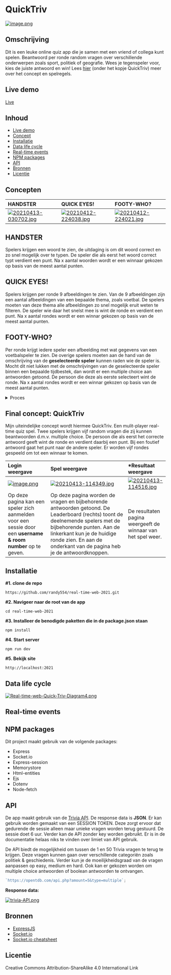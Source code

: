 # QuickTriv

[![image.png](https://i.postimg.cc/cLPR4c07/image.png)](https://postimg.cc/pmYhsz9y)

## Omschrijving

Dit is een leuke online quiz app die je samen met een vriend of collega kunt spelen. Beantwoord per ronde random vragen over verschillende onderwerpen zoals sport, politiek of geografie. Wees je tegenspeler voor, kies de juiste antwoord en win! Lees [hier](#final) (onder het kopje QuickTriv) meer over het concept en spelregels.

## Live demo

[Live](https://quicktriv.herokuapp.com/)

## Inhoud

- [Live demo](#live-demo)
- [Concept](#concept)
- [Installatie](#installatie)
- [Data life cycle](#data-life-cycle)
- [Real-time events](#real-time-events)
- [NPM packages](#npm-packages)
- [API](#API)
- [Bronnen](#bronnen)
- [Licentie](#licentie)

## Concepten

| **HANDSTER**                                                                                             | **QUICK EYES!**                                                                                          | **FOOTY-WHO?**                                                                                           |
| :------------------------------------------------------------------------------------------------------- | :------------------------------------------------------------------------------------------------------- | :------------------------------------------------------------------------------------------------------- |
| [![20210413-030702.jpg](https://i.postimg.cc/j53pjQ3H/20210413-030702.jpg)](https://postimg.cc/LYfCCfp5) | [![20210412-224038.jpg](https://i.postimg.cc/GpK0W1kS/20210412-224038.jpg)](https://postimg.cc/jWDkfm3z) | [![20210412-224021.jpg](https://i.postimg.cc/fLb4ZgCW/20210412-224021.jpg)](https://postimg.cc/jWB34cBB) |

## HANDSTER

Spelers krijgen een woord te zien, de uitdaging is om dit woord correct en zo snel mogelijk over te typen. De speler die als eerst het woord correct typt verdient een punt. Na x aantal woorden wordt er een winnaar gekozen op basis van de meest aantal punten.

## QUICK EYES!

Spelers krijgen per ronde 9 afbeeldingen te zien. Van de 9 afbeeldingen zijn een aantal afbeeldingen van een bepaalde thema, zoals voetbal. De spelers moeten van deze thema alle afbeeldingen zo snel mogelijk eruit weten te filteren. De speler wie daar het snelst mee is wint de ronde en verdient een punt. Na x aantal rondes wordt er een winnar gekozen op basis van de meest aantal punten.

## FOOTY-WHO?

Per ronde krijgt iedere speler een afbeelding met wat gegevens van een voetbalspeler te zien. De overige spelers moeten aan de hand van de omschrijving van de **geselecteerde speler** kunnen raden wie de speler is. Mocht dit niet lukken met de omschrijvingen van de geselecteerde speler binnen een bepaalde tijdbestek, dan wordt er een multiple choice aan antwoorden getoond. De persoon die deze als eerste selecteert wint de ronde. Na x aantal rondes wordt er een winnar gekozen op basis van de meest aantal punten.

<details>
       <summary>Proces</summary>

Ik wist aanvankelijk van mijn brainstormsessie dat ik snelheid als element wilde hebben in mijn concepten. Dit is met mijn drie ideeën denk ik aardig gelukt. Het was achteraf best lastig om een keuze te maken. Ik heb mijn concepten uiteindelijk tijdens de standup aan de rest van groep voorgelegd, om een voorkeur aan te geven. De voorkeur ging voornamelijk naar het concept `HANDSTER`. Hier waren de meeste enthousiast over. Ook heb ik hier tips voor verdere iteraties meegekregen. Nader inzien vind ik dit zelf een goede keuze en zie ik mogelijkheden hierop te door te itereren.

Na het selecteren van mijn Handster concept, ben ik verder gaan zoeken naar interessante API's. Ik ben hier een aantal API's tegen gekomen voor zowel zinnen als woorden. Langzamerhand begon ik de bijbehorende data toch wel te simpel te vinden. Ik bedacht me toen dat teamgenoot Roy een tip had gegeven om eventueel een quiz API aan het concept toe te voegen. Ik had eerder met een quiz API gewerkt en deze data voelde als een betere aanvulling op mijn concept. Hierbij moest ik wel mijn huidige **HANDSTER** concept aanpassen.

</details>

## Final concept: QuickTriv

Mijn uiteindelijke concept wordt hiermee QuickTriv. Een mulit-player real-time quiz spel. Twee spelers krijgen vijf random vragen die zij kunnen beantwoorden d.m.v. multiple choice. De persoon die als eerst het correcte antwoord geeft wint de ronde en verdient daarbij een punt. Bij een foutief antwoord gaat het punt naar de andere speler. Er worden vijf rondes gespeeld om tot een winnaar te komen.

| **Login weergave**                                                                                            | **Spel weergave**                                                                                                                                                                                                                                                 | **\*Resultaat weergave**                                                                                 |
| :------------------------------------------------------------------------------------------------------------ | :---------------------------------------------------------------------------------------------------------------------------------------------------------------------------------------------------------------------------------------------------------------- | :------------------------------------------------------------------------------------------------------- |
| [![image.png](https://i.postimg.cc/RF4YKKMY/image.png)](https://postimg.cc/Mc3t8cf0)                          | [![20210413-114349.jpg](https://i.postimg.cc/2yHJwM1L/20210413-114349.jpg)](https://postimg.cc/8f6tkyBT)                                                                                                                                                          | [![20210413-114516.jpg](https://i.postimg.cc/ydy2JkBP/20210413-114516.jpg)](https://postimg.cc/gXrgQcxX) |
| Op deze pagina kan een speler zich aanmelden voor een sessie door een **username & room number** op te geven. | Op deze pagina worden de vragen en bijbehorende antwoorden getoond. De Leaderboard (rechts) toont de deelnemende spelers met de bijbehorende punten. Aan de linkerkant kun je de huidige ronde zien. En aan de onderkant van de pagina heb je de antwoordknoppen. | De resultaten pagina weergeeft de winnaar van het spel weer.                                             |

## Installatie

**#1. clone de repo**

    https://github.com/randy554/real-time-web-2021.git

**#2. Navigeer naar de root van de app**

    cd real-time-web-2021

**#3. Installeer de benodigde paketten die in de package.json staan**

    npm install

**#4. Start server**

    npm run dev

**#5. Bekijk site**

    http://localhost:2021

## Data life cycle

[![Real-time-web-Quick-Triv-Diagram4.png](https://i.postimg.cc/BQCX0KD4/Real-time-web-Quick-Triv-Diagram4.png)](https://postimg.cc/F779b1DB)

## Real-time events

<!--
#### Client
* `chat message` verstuur een normale bericht naar andere mensen in de chat.
* `no input` verstuur een melding naar de server dat je een lege formulier hebt gesubmit.
*
* `Join room` verstuur een melding naar de server dat je een lege formulier hebt gesubmit.

#### Server
* `server message` verstuur bericht naar alle andere mensen in de chat dat een persoon de chat heeft verlaten.

-->

## NPM packages


Dit project maakt gebruik van de volgende packages:

- Express
- Socket.io
- Express-session
- Memorystore
- Html-entities
- Ejs
- Dotenv
- Node-fetch



## API

De app maakt gebruik van de [Trivia API](https://opentdb.com/api_config.php). De response data is <strong>JSON</strong>. Er kan gebruik worden gemaakt van een SESSION TOKEN. Deze zorgt ervoor dat gedurende de sessie alleen maar unieke vragen worden terug gestuurd. De sessie doet 6 uur. Verder kan de API zonder key worden gebruikt. Er is in de documentatie helaas niks te
vinden over limiet van API gebruik.

De API biedt de mogelijkheid om tussen de 1 en 50 Trivia vragen te terug te krijgen. Deze vragen kunnen gaan over verschillende categoriën zoals politiek & geschiedenis. Verder kun je de moeilijkheidsgraad van de vragen aanpassen op easy, medium en hard. Ook kan er gekozen worden om multiple choice antwoorden of boolean antwoorden te ontvangen.

```javascript
`https://opentdb.com/api.php?amount=5&type=multiple`;
```

**Response data:**

[![trivia-API.png](https://i.postimg.cc/wjWF43jj/trivia-API.png)](https://postimg.cc/nXDvCFmy)

## Bronnen

- [ExpressJS](https://expressjs.com/)
- [Socket.io](https://socket.io/get-started/chat/)
- [Socket.io cheatsheet](https://socket.io/docs/emit-cheatsheet/)

## Licentie

Creative Commons Attribution-ShareAlike 4.0 International Link

